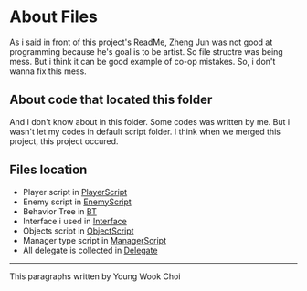 # About Files
As i said in front of this project's ReadMe, Zheng Jun was not good at programming because he's goal is to be artist. So file structre was being mess.
But i think it can be good example of co-op mistakes. So, i don't wanna fix this mess.

## About code that located this folder
And I don't know about in this folder. 
Some codes was written by me. But i wasn't let my codes in default script folder. 
I think when we merged this project, this project occured.

## Files location

- Player script in [PlayerScript](https://github.com/B477042/TeamProject_2021/tree/main/TeamProject/Assets/Script/PlayerScript)
- Enemy script in [EnemyScript](https://github.com/B477042/TeamProject_2021/tree/main/TeamProject/Assets/Script/EnemyScript)
 - Behavior Tree in [BT](https://github.com/B477042/TeamProject_2021/tree/main/TeamProject/Assets/Script/EnemyScript/BT)
- Interface i used in [Interface](https://github.com/B477042/TeamProject_2021/tree/main/TeamProject/Assets/Script/Interface)
- Objects script in [ObjectScript](https://github.com/B477042/TeamProject_2021/tree/main/TeamProject/Assets/Script/ObjectScript)
- Manager type script in [ManagerScript](https://github.com/B477042/TeamProject_2021/tree/main/TeamProject/Assets/Script/ManagerScript)
- All delegate is collected in [Delegate](https://github.com/B477042/TeamProject_2021/tree/main/TeamProject/Assets/Script/Delegate)



---
This paragraphs written by Young Wook Choi
